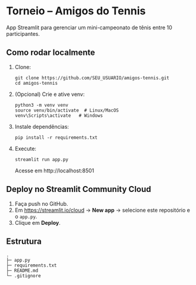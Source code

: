 # Torneio – Amigos do Tennis

App Streamlit para gerenciar um mini-campeonato de tênis entre 10 participantes.

## Como rodar localmente

1. Clone:
   ```
   git clone https://github.com/SEU_USUARIO/amigos-tennis.git
   cd amigos-tennis
   ```
2. (Opcional) Crie e ative venv:
   ```
   python3 -m venv venv
   source venv/bin/activate  # Linux/MacOS
   venv\Scripts\activate   # Windows
   ```
3. Instale dependências:
   ```
   pip install -r requirements.txt
   ```
4. Execute:
   ```
   streamlit run app.py
   ```
   Acesse em http://localhost:8501

## Deploy no Streamlit Community Cloud

1. Faça push no GitHub.  
2. Em https://streamlit.io/cloud → **New app** → selecione este repositório e o `app.py`.  
3. Clique em **Deploy**.

## Estrutura
```
.
├─ app.py
├─ requirements.txt
├─ README.md
└─ .gitignore
```
